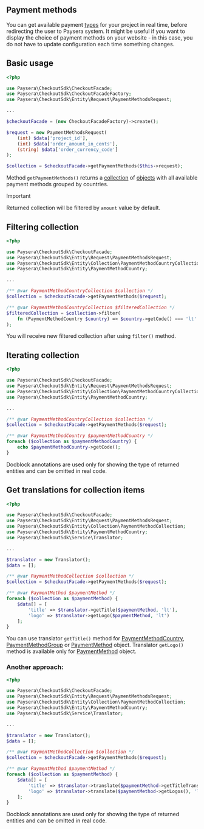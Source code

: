 ## Payment methods
You can get available payment [types](https://developers.paysera.com/en/checkout/payment-types) for your project in real time, before redirecting the user to Paysera system. It might be useful if you want to display the choice of payment methods on your website - in this case, you do not have to update configuration each time something changes.

## Basic usage

```php
<?php

use Paysera\CheckoutSdk\CheckoutFacade;
use Paysera\CheckoutSdk\CheckoutFacadeFactory;
use Paysera\CheckoutSdk\Entity\Request\PaymentMethodsRequest;

...

$checkoutFacade = (new CheckoutFacadeFactory)->create();

$request = new PaymentMethodsRequest(
    (int) $data['project_id'],
    (int) $data['order_amount_in_cents'],
    (string) $data['order_currency_code']
);

$collection = $checkoutFacade->getPaymentMethods($this->request);
```

Method `getPaymentMethods()` returns a [collection](../src/Entity/Collection/PaymentMethodCountryCollection.php) of [objects](../src/Entity/PaymentMethodCountry.php) with all available payment methods grouped by countries.

> [!IMPORTANT]  
> Returned collection will be filtered by `amount` value by default.

## Filtering collection

```php
<?php

use Paysera\CheckoutSdk\CheckoutFacade;
use Paysera\CheckoutSdk\Entity\Request\PaymentMethodsRequest;
use Paysera\CheckoutSdk\Entity\Collection\PaymentMethodCountryCollection;
use Paysera\CheckoutSdk\Entity\PaymentMethodCountry;

...

/** @var PaymentMethodCountryCollection $collection */
$collection = $checkoutFacade->getPaymentMethods($request);

/** @var PaymentMethodCountryCollection $filteredCollection */
$filteredCollection = $collection->filter(
    fn (PaymentMethodCountry $country) => $country->getCode() === 'lt'
);
```
You will receive new filtered collection after using `filter()` method.

## Iterating collection

```php
<?php

use Paysera\CheckoutSdk\CheckoutFacade;
use Paysera\CheckoutSdk\Entity\Request\PaymentMethodsRequest;
use Paysera\CheckoutSdk\Entity\Collection\PaymentMethodCountryCollection;
use Paysera\CheckoutSdk\Entity\PaymentMethodCountry;

...

/** @var PaymentMethodCountryCollection $collection */
$collection = $checkoutFacade->getPaymentMethods($request);

/** @var PaymentMethodCountry $paymentMethodCountry */
foreach ($collection as $paymentMethodCountry) {
    echo $paymentMethodCountry->getCode();
}
```
Docblock annotations are used only for showing the type of returned entities and can be omitted in real code.

## Get translations for collection items

```php
<?php

use Paysera\CheckoutSdk\CheckoutFacade;
use Paysera\CheckoutSdk\Entity\Request\PaymentMethodsRequest;
use Paysera\CheckoutSdk\Entity\Collection\PaymentMethodCollection;
use Paysera\CheckoutSdk\Entity\PaymentMethodCountry;
use Paysera\CheckoutSdk\Service\Translator;

...

$translator = new Translator();
$data = [];

/** @var PaymentMethodCollection $collection */
$collection = $checkoutFacade->getPaymentMethods($request);

/** @var PaymentMethod $paymentMethod */
foreach ($collection as $paymentMethod) {
    $data[] = [
        'title' => $translator->getTitle($paymentMethod, 'lt'),
        'logo' => $translator->getLogo($paymentMethod, 'lt')
    ];
}
```
You can use translator `getTitle()` method for [PaymentMethodCountry](../src/Entity/PaymentMethodCountry.php), [PaymentMethodGroup](../src/Entity/PaymentMethodGroup.php) or [PaymentMethod](../src/Entity/PaymentMethod.php) object. Translator `getLogo()` method is available only for [PaymentMethod](../src/Entity/PaymentMethod.php) object.

### Another approach:

```php
<?php

use Paysera\CheckoutSdk\CheckoutFacade;
use Paysera\CheckoutSdk\Entity\Request\PaymentMethodsRequest;
use Paysera\CheckoutSdk\Entity\Collection\PaymentMethodCollection;
use Paysera\CheckoutSdk\Entity\PaymentMethodCountry;
use Paysera\CheckoutSdk\Service\Translator;

...

$translator = new Translator();
$data = [];

/** @var PaymentMethodCollection $collection */
$collection = $checkoutFacade->getPaymentMethods($request);

/** @var PaymentMethod $paymentMethod */
foreach ($collection as $paymentMethod) {
    $data[] = [
        'title' => $translator->translate($paymentMethod->getTitleTranslations(), 'lt') ?? $paymentMethod->getKey(),
        'logo' => $translator->translate($paymentMethod->getLogos(), 'lt')
    ];
}
```

Docblock annotations are used only for showing the type of returned entities and can be omitted in real code.

